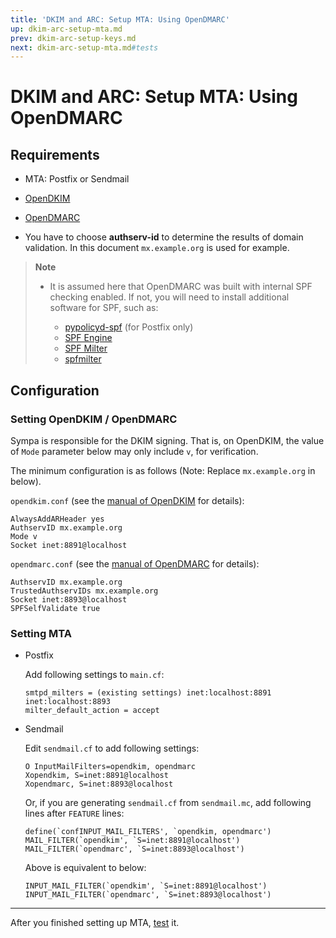 ```yaml
---
title: 'DKIM and ARC: Setup MTA: Using OpenDMARC'
up: dkim-arc-setup-mta.md
prev: dkim-arc-setup-keys.md
next: dkim-arc-setup-mta.md#tests
---
```


DKIM and ARC: Setup MTA: Using OpenDMARC
========================================

Requirements
------------

  * MTA: Postfix or Sendmail
  * [OpenDKIM](http://www.opendkim.org/)
  * [OpenDMARC](http://www.trusteddomain.org/opendmarc/)

  * You have to choose **authserv-id** to determine the results of domain
    validation.
    In this document `mx.example.org` is used for example.

> **Note**
>
>   * It is assumed here that OpenDMARC was built with internal SPF checking
>     enabled. If not, you will need to install additional software for SPF,
>     such as:
>
>       - [pypolicyd-spf](https://launchpad.net/pypolicyd-spf)
>         (for Postfix only)
>       - [SPF Engine](https://launchpad.net/spf-engine)
>       - [SPF Milter](https://crates.io/crates/spf-milter)
>       - [spfmilter](https://github.com/sdgathman/milter/#spfmilter)

Configuration
-------------

### Setting OpenDKIM / OpenDMARC

Sympa is responsible for the DKIM signing. That is, on OpenDKIM, the value
of `Mode` parameter below may only include `v`, for verification.

The minimum configuration is as follows (Note:
Replace `mx.example.org` in below).

`opendkim.conf` (see the
[manual of OpenDKIM](http://www.opendkim.org/opendkim.conf.5.html)
for details):
``` code
AlwaysAddARHeader yes
AuthservID mx.example.org
Mode v
Socket inet:8891@localhost
```

`opendmarc.conf` (see the
[manual of OpenDMARC](http://www.trusteddomain.org/opendmarc/opendmarc.conf.5.html)
for details):
``` code
AuthservID mx.example.org
TrustedAuthservIDs mx.example.org
Socket inet:8893@localhost
SPFSelfValidate true
```

### Setting MTA

  * Postfix

    Add following settings to `main.cf`:

    ``` code
    smtpd_milters = (existing settings) inet:localhost:8891 inet:localhost:8893
    milter_default_action = accept
    ```

  * Sendmail

    Edit `sendmail.cf` to add following settings:
    ``` code
    O InputMailFilters=opendkim, opendmarc
    Xopendkim, S=inet:8891@localhost
    Xopendmarc, S=inet:8893@localhost
    ```
    Or, if you are generating `sendmail.cf` from `sendmail.mc`, add following
    lines after `FEATURE` lines:
    ``` code
    define(`confINPUT_MAIL_FILTERS', `opendkim, opendmarc')
    MAIL_FILTER(`opendkim', `S=inet:8891@localhost')
    MAIL_FILTER(`opendmarc', `S=inet:8893@localhost')
    ```
    Above is equivalent to below:
    ``` code
    INPUT_MAIL_FILTER(`opendkim', `S=inet:8891@localhost')
    INPUT_MAIL_FILTER(`opendmarc', `S=inet:8893@localhost')
    ```

----

After you finished setting up MTA, [test](dkim-arc-setup-mta.md#tests) it.

